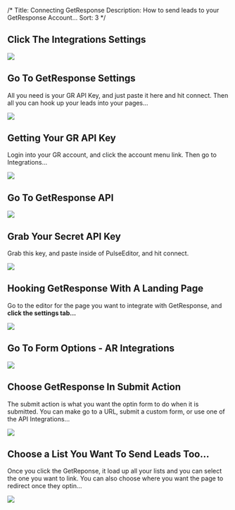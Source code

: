 /*
Title: Connecting GetResponse
Description: How to send leads to your GetResponse Account...
Sort: 3
*/

## Click The Integrations Settings

![][1]

[1]: http://nodo.s3.amazonaws.com/assets/images/support/getresponse/click-the-integrations-settings.png

## Go To GetResponse Settings

All you need is your GR API Key, and just paste it here and hit connect. Then all you can hook up your leads into your pages...

![][2]

[2]: http://nodo.s3.amazonaws.com/assets/images/support/getresponse/go-to-getresponse-settings.png

## Getting Your GR API Key

Login into your GR account, and click the account menu link. Then go to Integrations...

![][3]

[3]: http://nodo.s3.amazonaws.com/assets/images/support/getresponse/getting-your-gr-api-key.png

## Go To GetResponse API

![][4]

[4]: http://nodo.s3.amazonaws.com/assets/images/support/getresponse/go-to-getresponse-api.png

## Grab Your Secret API Key

Grab this key, and paste inside of PulseEditor, and hit connect.

![][5]

[5]: http://nodo.s3.amazonaws.com/assets/images/support/getresponse/grab-your-secret-api-key.png

## Hooking GetResponse With A Landing Page

Go to the editor for the page you want to integrate with GetResponse, and **click the settings tab...**

![][6]

[6]: http://nodo.s3.amazonaws.com/assets/images/support/getresponse/hooking-getresponse-with-a-landing-page.png

## Go To Form Options - AR Integrations

![][7]

[7]: http://nodo.s3.amazonaws.com/assets/images/support/getresponse/go-to-form-options---ar-integrations.png

## Choose GetResponse In Submit Action

The submit action is what you want the optin form to do when it is submitted. You can make go to a URL, submit a custom form, or use one of the API Integrations...

![][8]

[8]: http://nodo.s3.amazonaws.com/assets/images/support/getresponse/choose-getresponse-in-submit-action.png

## Choose a List You Want To Send Leads Too...

Once you click the GetReponse, it load up all your lists and you can select the one you want to link. You can also choose where you want the page to redirect once they optin...

![][9]

[9]: http://nodo.s3.amazonaws.com/assets/images/support/getresponse/choose-a-list-you-want-to-send-leads-too.png
